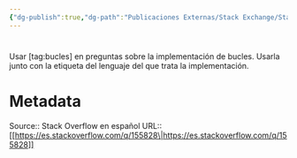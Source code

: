```yaml
---
{"dg-publish":true,"dg-path":"Publicaciones Externas/Stack Exchange/Stack Overflow en español/es.stackoverflow.com-155828.md","permalink":"/publicaciones-externas/stack-exchange/stack-overflow-en-espanol/es-stackoverflow-com-155828/","hide":true,"noteIcon":"\"0\"","created":"2024-04-03T12:49:10.506-06:00","updated":"2024-04-05T16:43:53.590-06:00"}
---
```


# 

Usar [tag:bucles] en preguntas sobre la implementación de bucles. Usarla junto con la etiqueta del lenguaje del que trata la implementación.

# Metadata
Source:: Stack Overflow en español
URL:: [[https://es.stackoverflow.com/q/155828\|https://es.stackoverflow.com/q/155828]]

